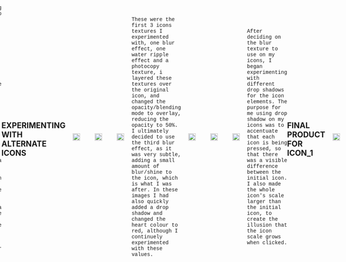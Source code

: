 ```yaml
---
title: DMS1_POST011
published_at: 2024-09-01
snippet: Assignment 2 Continued
disable_html_sanitization: true
allow_math: true
image: /images/02sketch.jpeg
---
```


<img src="https://i.pinimg.com/originals/af/7f/7c/af7f7c06d8e82481b9a60000cc9d1522.gif" alt="Description of Image" style="float:right; margin-left:20px; width:75px; height:auto;">

<style>
        .row{
            width:720px;
            margin: 10px auto 10px auto ;
        }
        .image-container {
            display: table-cell;
            vertical-align: middle;
            padding:20px;
        }
 </style>


># **ASSIGNMENT 2 ICONS_*SLEEP SENSE***

<div class="row">
        <div class="image-container"><img id="icon2" src="newimages/icon1.png" height="200" width="200"/></div>
        <div class="image-container"><img id="icon3" src="newimages/icon2.png" height="200" width="200"/></div>
        <div class="image-container"><img id="icon4" src="newimages/icon3.png" height="200" width="200"/></div>
    </div>

---

<div class="row">
        <div class="image-container"><img id="icon2" src="newimages/icon4.png" height="200" width="200"/></div>
        <div class="image-container"><img id="icon3" src="newimages/icon5.png" height="200" width="200"/></div>
        <div class="image-container"><img id="icon4" src="newimages/icon6.png" height="200" width="200"/></div>
    </div>

---

<div class="row">
        <div class="image-container"><img id="icon2" src="newimages/icon7.png" height="200" width="200"/></div>
        <div class="image-container"><img id="icon3" src="newimages/icon8.png" height="200" width="200"/></div>
        <div class="image-container"><img id="icon4" src="newimages/icon9.png" height="200" width="200"/></div>
    </div>

<style>
  .custom-font {
    font-family: 'Courier New', Courier, monospace;
  }
</style>

<p class="custom-font">
After a few hours of experimenting I had come up with the first set of 9 icons, I believe that with the desired concept in mind, these icons did extremely well to adhere to the brief of the assignment and well align with the sleep sounds app. Each icon differently represented aspects to sleeping and dreaming, with the idea that each image represents an aspect to life that the user may dream about, with the idea that when the icon is selected, the specific audio that plays will help the user to boost different parts of their livelihood.

## **EXPERIMENTING WITH ALTERNATE ICONS**

<div class="row">
        <div class="image-container"><img id="texture1" src="alternates/01test.png" height="200" width="200"/></div>
        <div class="image-container"><img id="texture2" src="alternates/02test.png" height="200" width="200"/></div>
        <div class="image-container"><img id="texture3" src="alternates/icon1.2.png" height="200" width="200"/></div>
    </div>

<style>
  .custom-font {
    font-family: 'Courier New', Courier, monospace;
  }
</style>

<p class="custom-font">
These were the first 3 icons textures I experimented with, one blur effect, one water ripple effect and a photocopy texture, i layered these textures over the original icon, and changed the opacity/blending mode to overlay, reducing the opacity to 50%. I ultimately decided to use the third blur effect, as it was very subtle, adding a small amount of blur/shine to the icon, which is what I was after. In these images I had also quickly added a drop shadow and changed the heart colour to red, although I continuely experimented with these values.

---

<div class="row">
        <div class="image-container"><img id="shadow1" src="alternates/03test.png" height="200" width="200"/></div>
        <div class="image-container"><img id="shadow2" src="alternates/04test.png" height="200" width="200"/></div>
        <div class="image-container"><img id="shadow3" src="alternates/05test.png" height="200" width="200"/></div>
    </div>

<style>
  .custom-font {
    font-family: 'Courier New', Courier, monospace;
  }
</style>

<p class="custom-font">
After deciding on the blur texture to use on my icons, I began experimenting with different drop shadows for the icon elements. The purpose for me using drop shadow on my icons was to accentuate that each icon is being pressed, so that there was a visible difference between the initial icon. I also made the whole icon's scale larger than the initial icon, to create the illusion that the icon scale grows when clicked. 

## **FINAL PRODUCT FOR ICON_1**

<div class="row">
        <div class="image-container"><img id="icon1" src="newimages/icon1.png" height="350" width="350"/></div>
        <div class="image-container"><img id="icon1.2" src="newimages/icon1.2.png" height="350" width="350"/></div>
    </div>

---
  
## **EACH ICON WITH IT'S ALTERNATIVE**

<style>
   body {
    display: flex;
    justify-content: center;
    align-items: center;
    min-height: 100vh; 
    margin: 0; 
  }
  
  .column {
    display: grid;
    grid-template-columns: repeat(2, 1fr); 
    grid-template-rows: auto; 
    gap: 10px; 
    width: 700px; 
  }

  .image-container img {
    width: 100%;
    height: auto; 
  }

   #icon1 { grid-column: 1; grid-row: 1; }  
    #icon1.2 { grid-column: 2; grid-row: 1; }  
  #icon2 { grid-column: 1; grid-row: 2; }  
    #icon2.2 { grid-column: 2; grid-row: 2; } 
  #icon3 { grid-column: 1; grid-row: 3; }  
    #icon3.2 { grid-column: 2; grid-row: 3; } 
  #icon4 { grid-column: 1; grid-row: 4; }  
    #icon4.2 { grid-column: 2; grid-row: 4; } 
  #icon5 { grid-column: 1; grid-row: 5; }  
    #icon5.2 { grid-column: 2; grid-row: 5; } 
  #icon6 { grid-column: 1; grid-row: 6; } 
    #icon6.2 { grid-column: 2; grid-row: 6; } 
  #icon7 { grid-column: 1; grid-row: 7; }  
    #icon7.2 { grid-column: 2; grid-row: 7; } 
  #icon8 { grid-column: 1; grid-row: 8; }  
    #icon8.2 { grid-column: 2; grid-row: 8; } 
  #icon9 { grid-column: 1; grid-row: 9; }  
    #icon9.2 { grid-column: 2; grid-row: 9; } 
</style>


<div class="column">
        <div class="image-container"><img id="icon1" src="newimages/icon1.png" height="350" width="350"/></div>
        <div class="image-container"><img id="icon1.2" src="newimages/icon1.2.png" height="350" width="350"/></div>
        <div class="image-container"><img id="icon2" src="newimages/icon2.png" height="350" width="350"/></div>
        <div class="image-container"><img id="icon2.2" src="newimages/icon2.2.png" height="350" width="350"/></div>
        <div class="image-container"><img id="icon3" src="newimages/icon3.png" height="350" width="350"/></div>
        <div class="image-container"><img id="icon3.2" src="newimages/icon3.2.png" height="350" width="350"/></div>
        <div class="image-container"><img id="icon4" src="newimages/icon4.png" height="350" width="350"/></div>
        <div class="image-container"><img id="icon4.2" src="newimages/icon4.2.png" height="350" width="350"/></div>
        <div class="image-container"><img id="icon5" src="newimages/icon5.png" height="350" width="350"/></div>
        <div class="image-container"><img id="icon5.2" src="newimages/icon5.2.png" height="350" width="350"/></div>
        <div class="image-container"><img id="icon6" src="newimages/icon6.png" height="350" width="350"/></div>
        <div class="image-container"><img id="icon6.2" src="newimages/icon6.2.png" height="350" width="350"/></div>
        <div class="image-container"><img id="icon7" src="newimages/icon7.png" height="350" width="350"/></div>
        <div class="image-container"><img id="icon7.2" src="newimages/icon7.2.png" height="350" width="350"/></div>
        <div class="image-container"><img id="icon8" src="newimages/icon8.png" height="350" width="350"/></div>
        <div class="image-container"><img id="icon8.2" src="newimages/icon8.2.png" height="350" width="350"/></div>
        <div class="image-container"><img id="icon9" src="newimages/icon9.png" height="350" width="350"/></div>
        <div class="image-container"><img id="icon9.2" src="newimages/icon9.2.png" height="350" width="350"/></div>
    </div>

---

<style>
  .custom-font {
    font-family: 'Courier New', Courier, monospace;
  }
</style>

<p class="custom-font">
After creating alternatives for every icon, I was throughouly impressed with the final outcome for my icons. It felt like there was a strong family resemblance for every icon, by using the same colour palette, background shape and texture overlays. I was able to create a set of 9 icons that felt as if they belonged together and could potentially be used on a sleeping app for all ages. After exporting all my icons from illustrator to my desktop, the next step was to implement them into my html website, this was relatively easy as I had already experimented with the html website with my previous icons.

## **ILLUSTRATOR AND EXPORTING**

<div class="row">
        <div class="image-container"><img id="illustrator" src="newimages/illustrator.png" height="200" width="200"/></div>
        <div class="image-container"><img id="icons" src="newimages/updatedicons.png" height="200" width="200"/></div>
        <div class="image-container"><img id="VSC" src="newimages/vsCODE.png" height="200" width="200"/></div>
    </div>
